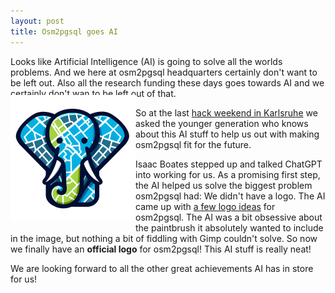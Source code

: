```yaml
---
layout: post
title: Osm2pgsql goes AI
---
```


Looks like Artificial Intelligence (AI) is going to solve all the worlds
problems. And we here at osm2pgsql headquarters certainly don't want to be left
out. Also all the research funding these days goes towards AI and we certainly
don't wan to be left out of that.

<img src="/img/logo.png" width="200" style="position: relative; top: -20px; float: left;"/>

So at the last [hack weekend in
Karlsruhe](https://wiki.openstreetmap.org/wiki/Karlsruhe_Hack_Weekend_February_2024)
we asked the younger generation who knows about this AI stuff to help us out
with making osm2pgsql fit for the future.

Isaac Boates stepped up and talked ChatGPT into working for us. As a promising
first step, the AI helped us solve the biggest problem osm2pgsql had: We didn't
have a logo. The AI came up with [a few logo
ideas](https://github.com/osm2pgsql-dev/osm2pgsql-website/issues/59) for
osm2pgsql. The AI was a bit obsessive about the paintbrush it absolutely wanted
to include in the image, but nothing a bit of fiddling with Gimp couldn't
solve. So now we finally have an <b>official logo</b> for osm2pgsql! This AI
stuff is really neat!

We are looking forward to all the other great achievements AI has in store for
us!

